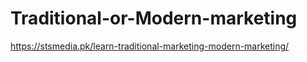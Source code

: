 # Traditional-or-Modern-marketing
https://stsmedia.pk/learn-traditional-marketing-modern-marketing/
